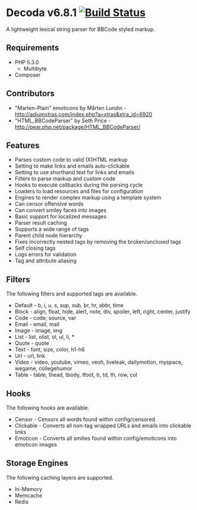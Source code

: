 # Decoda v6.8.1 [![Build Status](https://travis-ci.org/milesj/decoda.png?branch=master)](https://travis-ci.org/milesj/decoda) #

A lightweight lexical string parser for BBCode styled markup.

## Requirements ##

* PHP 5.3.0
    * Multibyte
* Composer

## Contributors ##

* "Marten-Plain" emoticons by Mårten Lundin - http://adiumxtras.com/index.php?a=xtras&xtra_id=6920
* "HTML_BBCodeParser" by Seth Price - http://pear.php.net/package/HTML_BBCodeParser/

## Features ##

* Parses custom code to valid (X)HTML markup
* Setting to make links and emails auto-clickable
* Setting to use shorthand text for links and emails
* Filters to parse markup and custom code
* Hooks to execute callbacks during the parsing cycle
* Loaders to load resources and files for configuration
* Engines to render complex markup using a template system
* Can censor offensive words
* Can convert smiley faces into images
* Basic support for localized messages
* Parser result caching
* Supports a wide range of tags
* Parent child node hierarchy
* Fixes incorrectly nested tags by removing the broken/unclosed tags
* Self closing tags
* Logs errors for validation
* Tag and attribute aliasing

## Filters ##

The following filters and supported tags are available.

* Default - b, i, u, s, sup, sub, br, hr, abbr, time
* Block - align, float, hide, alert, note, div, spoiler, left, right, center, justify
* Code - code, source, var
* Email - email, mail
* Image - image, img
* List - list, olist, ol, ul, li, *
* Quote - quote
* Text - font, size, color, h1-h6
* Url - url, link
* Video - video, youtube, vimeo, veoh, liveleak, dailymotion, myspace, wegame, collegehumor
* Table - table, thead, tbody, tfoot, tr, td, th, row, col

## Hooks ##

The following hooks are available.

* Censor - Censors all words found within config/censored
* Clickable - Converts all non-tag wrapped URLs and emails into clickable links
* Emoticon - Converts all smilies found within config/emoticons into emoticon images

## Storage Engines ##

The following caching layers are supported.

* In-Memory
* Memcache
* Redis
